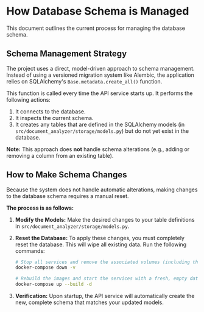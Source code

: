 # How Database Schema is Managed

This document outlines the current process for managing the database schema.

## Schema Management Strategy

The project uses a direct, model-driven approach to schema management. Instead of using a versioned migration system like Alembic, the application relies on SQLAlchemy's `Base.metadata.create_all()` function.

This function is called every time the API service starts up. It performs the following actions:

1.  It connects to the database.
2.  It inspects the current schema.
3.  It creates any tables that are defined in the SQLAlchemy models (in `src/document_analyzer/storage/models.py`) but do not yet exist in the database.

**Note:** This approach does **not** handle schema alterations (e.g., adding or removing a column from an existing table).

## How to Make Schema Changes

Because the system does not handle automatic alterations, making changes to the database schema requires a manual reset.

**The process is as follows:**

1.  **Modify the Models:** Make the desired changes to your table definitions in `src/document_analyzer/storage/models.py`.

2.  **Reset the Database:** To apply these changes, you must completely reset the database. This will wipe all existing data. Run the following commands:

    ```bash
    # Stop all services and remove the associated volumes (including the database)
    docker-compose down -v

    # Rebuild the images and start the services with a fresh, empty database
    docker-compose up --build -d
    ```

3.  **Verification:** Upon startup, the API service will automatically create the new, complete schema that matches your updated models.
